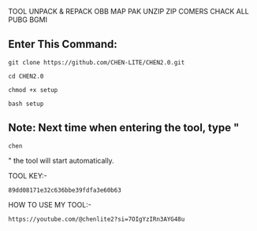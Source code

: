 TOOL UNPACK & REPACK OBB MAP PAK UNZIP ZIP COMERS CHACK ALL PUBG BGMI

## Enter This Command:
```
git clone https://github.com/CHEN-LITE/CHEN2.0.git
```
```
cd CHEN2.0
```
```
chmod +x setup
```
```
bash setup
```
## Note: Next time when entering the tool, type "
```
chen
```
 " the tool will start automatically.

TOOL KEY:-
```
89dd08171e32c636bbe39fdfa3e60b63
```

HOW TO USE MY TOOL:-
```
https://youtube.com/@chenlite2?si=7OIgYzIRn3AYG48u
```
